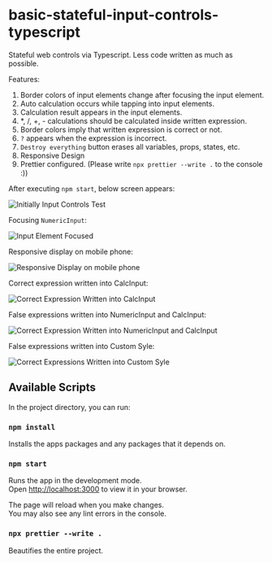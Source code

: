 # basic-stateful-input-controls-typescript

Stateful web controls via Typescript. Less code written as much as possible.

Features:
1. Border colors of input elements change after focusing the input element.
2. Auto calculation occurs while tapping into input elements.
3. Calculation result appears in the input elements.
4. *, /, +, - calculations should be calculated inside written expression.
5. Border colors imply that written expression is correct or not.
6. `?` appears when the expression is incorrect.
7. `Destroy everything` button erases all variables, props, states, etc.
8. Responsive Design
9. Prettier configured. (Please write `npx prettier --write .` to the console :))

After executing `npm start`, below screen appears:

<img alt="Initially Input Controls Test" src="./img/initially_input_controls_test.png" />


Focusing `NumericInput`:

<img alt="Input Element Focused" src="./img/input_element_focused.png" />


Responsive display on mobile phone:

<img alt="Responsive Display on mobile phone" src="./img/responsive_display_on_mobile_phone.png" />


Correct expression written into CalcInput:

<img alt="Correct Expression Written into CalcInput" src="./img/correct_expression_written_into_calcinput.png" />


False expressions written into NumericInput and CalcInput:

<img alt="Correct Expression Written into NumericInput and CalcInput" src="./img/false_expressions_written_into_numericinput_calcinput.png" />


False expressions written into Custom Syle:

<img alt="Correct Expressions Written into Custom Syle" src="./img/correct_expressions_written_into_custom_style.png" />


## Available Scripts

In the project directory, you can run:

### `npm install`

Installs the apps packages and any packages that it depends on.

### `npm start`

Runs the app in the development mode.\
Open [http://localhost:3000](http://localhost:3000) to view it in your browser.

The page will reload when you make changes.\
You may also see any lint errors in the console.

### `npx prettier --write .`

Beautifies the entire project.